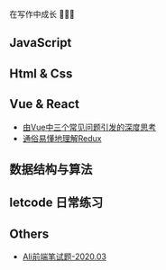 在写作中成长 :tada::tada::tada:
## JavaScript

## Html & Css

## Vue & React
- [由Vue中三个常见问题引发的深度思考](https://github.com/simon-woo/blog/issues/4)
- [通俗易懂地理解Redux](https://github.com/simon-woo/blog/issues/3)

## 数据结构与算法

## letcode 日常练习

## Others
- [Ali前端笔试题-2020.03](https://github.com/simon-woo/blog/issues/2)
